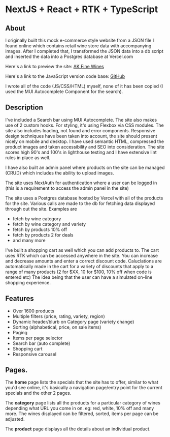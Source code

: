 # NextJS + React + RTK + TypeScript

## About

I originally built this mock e-commerce style website from a JSON file I found online which contains retail wine store data with accompanying images. After I completed that, I transformed the JSON data into a db script and inserted the data into a Postgres database at Vercel.com

Here's a link to preview the site: <a target="_blank" href="https://ak-fine-wines-ts.netlify.app/">AK Fine Wines</a>

Here's a link to the JavaScript version code base: <a target="_blank" href="https://github.com/AgeBK/ak-fine-wines">GitHub</a>

I wrote all of the code (JS/CSS/HTML) myself, none of it has been copied (I used the MUI Autocomplete Component for the search).

## Description

I've included a Search bar using MUI Autocomplete. The site also makes use of 2 custom hooks. For styling, it's using Flexbox via CSS modules. The site also includes loading, not found and error components. Responsive design techniques have been taken into account, the site should present nicely on mobile and desktop. I have used semantic HTML, compressed the product images and taken accessibility and SEO into consideration. The site scores high 90's and 100's in lighthouse testing and I have extensive lint rules in place as well.

I have also built an admin panel where products on the site can be managed (CRUD) which includes the ability to upload images.

The site uses NextAuth for authentication where a user can be logged in (this is a requirement to access the admin panel in the site)

The site uses a Postgres database hosted by Vercel with all of the products for the site. Various calls are made to the db for fetching data displayed through out the site. Examples are

- fetch by wine category
- fetch by wine category and variety
- fetch by products 10% off
- fetch by products 2 for deals
- and many more

I've built a shopping cart as well which you can add products to. The cart uses RTK which can be accessed anywhere in the site. You can increase and decrease amounts and enter a correct discount code. Caluclations are automatically made in the cart for a variety of discounts that apply to a range of many products (2 for $XX, 10 for $100, 10% off when code is entered etc) The idea being that the user can have a simulated on-line shopping experience.

## Features

- Over 1600 products
- Multiple filters (price, rating, variety, region)
- Dynamic header/blurb on Category page (variety change)
- Sorting (alphabetical, price, on sale items)
- Paging
- Items per page selector
- Search bar (auto complete)
- Shopping cart
- Responsive carousel

## Pages.

The <b>home</b> page lists the specials that the site has to offer, similar to what you'd see online, it's basically a navigation page/entry point for the current specials and the other 2 pages.

The <b>category</b> page lists all the products for a particular category of wines depending what URL you come in on. eg: red, white, 10% off and many more. The wines displayed can be filtered, sorted, items per page can be adjusted.

The <b>product</b> page displays all the details about an individual product.
